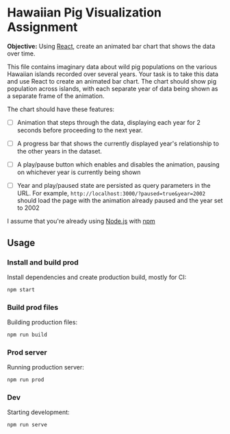 # Hawaiian Pig Visualization Assignment

**Objective:** Using [React](https://reactjs.org/), create an animated bar chart
that shows the data over time.

This file contains imaginary data about wild pig populations on the various Hawaiian islands recorded over
several years. Your task is to take this data and use React to create an
animated bar chart. The chart should show pig population across islands, with
each separate year of data being shown as a separate frame of the animation.

The chart should have these features:

* [ ] Animation that steps through the data, displaying each year for 2 seconds
      before proceeding to the next year.

* [ ] A progress bar that shows the currently displayed year's relationship to
      the other years in the dataset.

* [ ] A play/pause button which enables and disables the animation, pausing on
      whichever year is currently being shown

* [ ] Year and play/paused state are persisted as query parameters in the URL.
      For example, `http://localhost:3000/?paused=true&year=2002` should load
      the page with the animation already paused and the year set to 2002

I assume that you're already using [Node.js](https://nodejs.org/) with [npm](https://www.npmjs.com/)

## Usage

### Install and build prod

Install dependencies and create production build, mostly for CI:
```bash
npm start
```

### Build prod files

Building production files:
```bash
npm run build
```

### Prod server

Running production server:
```bash
npm run prod
```

### Dev

Starting development:
```bash
npm run serve
```